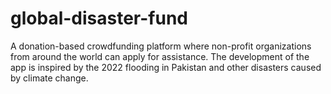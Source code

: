 # global-disaster-fund
A donation-based crowdfunding platform where non-profit organizations from around the world can apply for assistance. The development of the app is inspired by the 2022 flooding in Pakistan and other disasters caused by climate change.
